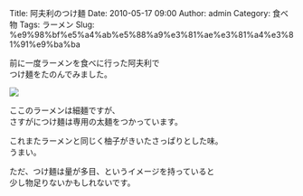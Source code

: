 Title: 阿夫利のつけ麺
Date: 2010-05-17 09:00
Author: admin
Category: 食べ物
Tags: ラーメン
Slug: %e9%98%bf%e5%a4%ab%e5%88%a9%e3%81%ae%e3%81%a4%e3%81%91%e9%ba%ba

前に一度ラーメンを食べに行った阿夫利で  
つけ麺をたのんでみました。

[![](http://farm2.static.flickr.com/1349/4605421204_26b2f2d398_m.jpg)](http://www.flickr.com/photos/46200029@N06/4605421204/)  
  
ここのラーメンは細麺ですが、  
さすがにつけ麺は専用の太麺をつかっています。

これまたラーメンと同じく柚子がきいたさっぱりとした味。  
うまい。

ただ、つけ麺は量が多目、というイメージを持っていると  
少し物足りないかもしれないです。
